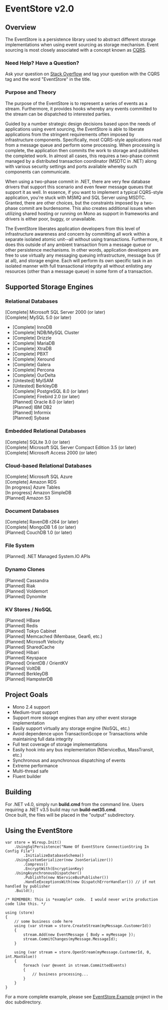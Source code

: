 EventStore v2.0
======================================================================

## Overview
The EventStore is a persistence library used to abstract different storage implementations
when using event sourcing as storage mechanism.  Event sourcing is most closely associated
with a concept known as [CQRS](http://cqrsinfo.com).

### Need Help? Have a Question?
Ask your question on [Stack Overflow](http://stackoverflow.com) and tag your question with
the CQRS tag and the word "EventStore" in the title.

### Purpose and Theory
The purpose of the EventStore is to represent a series of events as a stream.  Furthermore,
it provides hooks whereby any events committed to the stream can be dispatched to interested
parties.

Guided by a number strategic design decisions based upon the needs of applications using event sourcing,
the EventStore is able to liberate applications from the stringent requirements often imposed by
infrastructure components.  Specifically, most CQRS-style applications read from a message queue
and perform some processing.  When processing is complete, the application then commits the work
to storage and publishes the completed work.  In almost all cases, this requires a two-phase commit
managed by a distributed transaction coordinator (MSDTC in .NET) along with various security settings
and ports available whereby such components can communicate.

When using a two-phase commit in .NET, there are very few database drivers that support this scenario
and even fewer message queues that support it as well.  In essence, if you want to implement a typical
CQRS-style application, you're stuck with MSMQ and SQL Server using MSDTC.  Granted, there are
other choices, but the constraints imposed by a two-phase commit are burdensome.  This also
creates additional issues when utilizing shared hosting or running on Mono as support in frameworks
and drivers is either poor, buggy, or unavailable.

The EventStore liberates application developers from this level of infrastructure awareness and
concern by committing all work within a separate isolated atomic unit--all without using transactions.
Furthermore, it does this outside of any ambient transaction from a message queue or other
persistence mechanisms.  In other words, application developers are free to use virtually any
messaging queuing infrastructure, message bus (if at all), and storage engine.  Each will perform
its own specific task in an isolated manner with full transactional integrity all without
enlisting any resources (other than a message queue) in some form of a transaction.

## Supported Storage Engines

### Relational Databases
[Complete] Microsoft SQL Server 2000 (or later)  
[Complete] MySQL 5.0 (or later)  
* [Complete] InnoDB  
* [Complete] NDB/MySQL Cluster  
* [Complete] Drizzle  
* [Complete] MariaDB  
* [Complete] XtraDB  
* [Complete] PBXT  
* [Complete] Xeround  
* [Complete] Galera  
* [Complete] Percona  
* [Complete] OurDelta  
* [Untested] MyISAM  
* [Untested] BerkleyDB  
[Complete] PostgreSQL 8.0 (or later)  
[Complete] Firebird 2.0 (or later)  
[Planned] Oracle 8.0 (or later)  
[Planned] IBM DB2  
[Planned] Informix  
[Planned] Sybase  

### Embedded Relational Databases
[Complete] SQLite 3.0 (or later)  
[Complete] Microsoft SQL Server Compact Edition 3.5 (or later)  
[Complete] Microsoft Access 2000 (or later)  

### Cloud-based Relational Databases
[Complete] Microsoft SQL Azure  
[Complete] Amazon RDS  
[In progress] Azure Tables  
[In progress] Amazon SimpleDB  
[Planned] Amazon S3  

### Document Databases
[Complete] RavenDB r264 (or later)  
[Complete] MongoDB 1.6 (or later)  
[Planned] CouchDB 1.0 (or later)  

### File System
[Planned] .NET Managed System.IO APIs    

### Dynamo Clones
[Planned] Cassandra  
[Planned] Riak  
[Planned] Voldemort  
[Planned] Dynomite  

### KV Stores / NoSQL
[Planned] HBase  
[Planned] Redis  
[Planned] Tokyo Cabinet  
[Planned] Memcached (Membase, Gear6, etc.)  
[Planned] Microsoft Velocity  
[Planned] SharedCache  
[Planned] Hibari  
[Planned] Keyspace  
[Planned] OrientDB / OrientKV  
[Planned] VoltDB  
[Planned] BerkleyDB  
[Planned] HampsterDB  

## Project Goals
* Mono 2.4 support  
* Medium-trust support  
* Support more storage engines than any other event storage implementation  
* Easily support virtually any storage engine (NoSQL, etc.)  
* Avoid dependence upon TransactionScope or Transactions while maintaining full data integrity  
* Full test coverage of storage implementations  
* Easily hook into any bus implementation (NServiceBus, MassTransit, etc.)  
* Synchronous and asynchronous dispatching of events  
* Extreme performance  
* Multi-thread safe  
* Fluent builder

## Building
For .NET v4.0, simply run **build.cmd** from the command line.  Users requiring a .NET v3.5 build may run **build-net35.cmd**.  
Once built, the files will be placed in the "output" subdirectory.

## Using the EventStore

	var store = Wireup.Init()
		.UsingSqlPersistence("Name Of EventStore ConnectionString In Config File")
			.InitializeDatabaseSchema()
		.UsingCustomSerializer(new JsonSerializer())
			.Compress()
			.EncryptWith(EncryptionKey)
		.UsingAsynchronousDispatcher()
			.PublishTo(new NServiceBusPublisher())
			.HandleExceptionsWith(new DispatchErrorHandler()) // if not handled by publisher
		.Build();    

	/* REMEMBER: This is *example* code.  I would never write production code like this. */		

	using (store)
	{
		// some business code here
		using (var stream = store.CreateStream(myMessage.CustomerId))
		{
			stream.Add(new EventMessage { Body = myMessage });
			stream.CommitChanges(myMessage.MessageId);
		}
		
		using (var stream = store.OpenStream(myMessage.CustomerId, 0, int.MaxValue))
		{
			foreach (var @event in stream.CommittedEvents)
			{
				// business processing...
			}
		}
	}

For a more complete example, please see [EventStore.Example](https://github.com/joliver/EventStore/blob/master/doc/EventStore.Example/ExampleUsage.cs) project in the doc subdirectory.